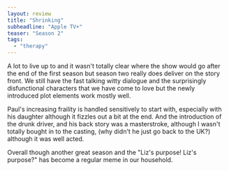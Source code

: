 ```yaml
---
layout: review
title: "Shrinking"
subheadline: "Apple TV+"
teaser: "Season 2"
tags:
  - "therapy"
---
```


A lot to live up to and it wasn't totally clear where the show would go after the end
of the first season but season two really does deliver on the story front. We still have
the fast talking witty dialogue and the surprisingly disfunctional characters that we
have come to love but the newly introduced plot elements work mostly well.

Paul's increasing fraility is handled sensitively to start with, especially with his
daughter although it fizzles out a bit at the end. And the introduction of the drunk
driver, and his back story was a masterstroke, although I wasn't totally bought in
to the casting, (why didn't he just go back to the UK?) although it was well acted.

Overall though another great season and the "Liz's purpose! Liz's purpose?" has become
a regular meme in our household.
